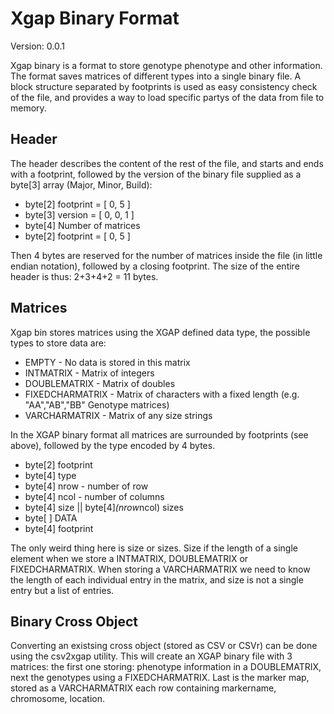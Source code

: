 Xgap Binary Format
==================
Version: 0.0.1

Xgap binary is a format to store genotype phenotype and other information. The format saves matrices of different types into a single binary file.
A block structure separated by footprints is used as easy consistency check of the file, and provides a way to load specific partys of the data from 
file to memory.

Header
------
The header describes the content of the rest of the file, and starts and ends with a footprint, followed by the version of the binary file 
supplied as a byte[3] array (Major, Minor, Build):

 - byte[2] footprint = [ 0, 5 ]
 - byte[3] version = [ 0, 0, 1 ]
 - byte[4] Number of matrices
 - byte[2] footprint = [ 0, 5 ]

Then 4 bytes are reserved for the number of matrices inside the file (in little endian notation), followed by a closing footprint. The size of 
the entire header is thus: 2+3+4+2 = 11 bytes.

Matrices
--------
Xgap bin stores matrices using the XGAP defined data type, the possible types to store data are:

 - EMPTY - No data is stored in this matrix
 - INTMATRIX - Matrix of integers
 - DOUBLEMATRIX - Matrix of doubles
 - FIXEDCHARMATRIX - Matrix of characters with a fixed length (e.g. "AA","AB","BB" Genotype matrices)
 - VARCHARMATRIX - Matrix of any size strings
 
In the XGAP binary format all matrices are surrounded by footprints (see above), followed by the type encoded by 4 bytes.

 - byte[2] footprint
 - byte[4] type
 - byte[4] nrow - number of row
 - byte[4] ncol - number of columns
 - byte[4] size || byte[4]*(nrow*ncol) sizes
 - byte[ ] DATA
 - byte[4] footprint

The only weird thing here is size or sizes. Size if the length of a single element when we store a INTMATRIX, DOUBLEMATRIX or 
FIXEDCHARMATRIX. When storing a VARCHARMATRIX  we need to know the length of each individual entry in the matrix, and size is 
not a single entry but a list of entries.

Binary Cross Object
-------------------
Converting an existsing cross object (stored as CSV or CSVr) can be done using the csv2xgap utility. This will create an XGAP 
binary file with 3 matrices: the first one storing: phenotype information in a DOUBLEMATRIX, next the genotypes using a FIXEDCHARMATRIX.
Last is the marker map, stored as a VARCHARMATRIX each row containing markername, chromosome, location.
